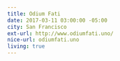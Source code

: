 ```yaml
---
title: Odium Fati
date: 2017-03-11 03:00:00 -05:00
city: San Francisco
ext-url: http://www.odiumfati.uno/
nice-url: odiumfati.uno
living: true
---
```

